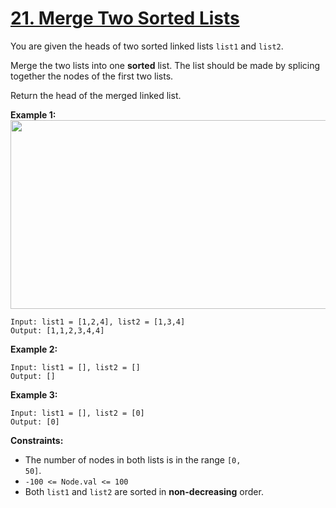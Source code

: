 # [21. Merge Two Sorted Lists](https://leetcode.com/problems/merge-two-sorted-lists/description/)

You are given the heads of two sorted linked lists <code>list1</code> and <code>list2</code>.

Merge the two lists into one **sorted**  list. The list should be made by splicing together the nodes of the first two lists.

Return the head of the merged linked list.

**Example 1:**
<img alt="" src="https://assets.leetcode.com/uploads/2020/10/03/merge_ex1.jpg" style="width: 662px; height: 302px;">

```
Input: list1 = [1,2,4], list2 = [1,3,4]
Output: [1,1,2,3,4,4]
```

**Example 2:**

```
Input: list1 = [], list2 = []
Output: []
```

**Example 3:**

```
Input: list1 = [], list2 = [0]
Output: [0]
```

**Constraints:**

- The number of nodes in both lists is in the range <code>[0, 50]</code>.
- <code>-100 <= Node.val <= 100</code>
- Both <code>list1</code> and <code>list2</code> are sorted in **non-decreasing**  order.